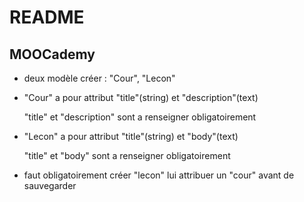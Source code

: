 # README

## MOOCademy

- deux modèle créer : "Cour", "Lecon"

* "Cour" a pour attribut "title"(string) et "description"(text)

  "title" et "description" sont a renseigner obligatoirement

* "Lecon" a pour attribut "title"(string) et "body"(text)

  "title" et "body" sont a renseigner obligatoirement

* faut obligatoirement créer "lecon" lui attribuer un "cour" avant de sauvegarder